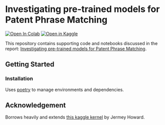# Investigating pre-trained models for Patent Phrase Matching 

[![Open In Colab](https://colab.research.google.com/assets/colab-badge.svg)](https://colab.research.google.com/github/parambharat/usppm/blob/main/notebooks/usppm_sweeps_colab.ipynb)
[![Open in Kaggle](https://img.shields.io/static/v1?label=&message=Open%20in%20Kaggle&labelColor=grey&color=blue&logo=kaggle)](https://www.kaggle.com/lutalica/investigating-pre-trained-models-for-phrase-match)

This repository contains supporting code and notebooks discussed in the report: [Investigating pre-trained models for Patent Phrase Matching](https://wandb.ai/parambharat/usppm/reports/Investigating-pre-trained-models-for-Patent-Phrase-Matching--VmlldzoyMTE3MTQw?accessToken=2ulamjb65txbl689p7vvev4vxdij0ehw8v6fp6oha4r0jzc9xs728b2akzo63ke5).

## Getting Started

### Installation
Uses [poetry](https://python-poetry.org/) to manage environments and dependencies.


## Acknowledgement
Borrows heavily and extends [this kaggle kernel](https://www.kaggle.com/code/jhoward/iterate-like-a-grandmaster) by Jermey Howard.
